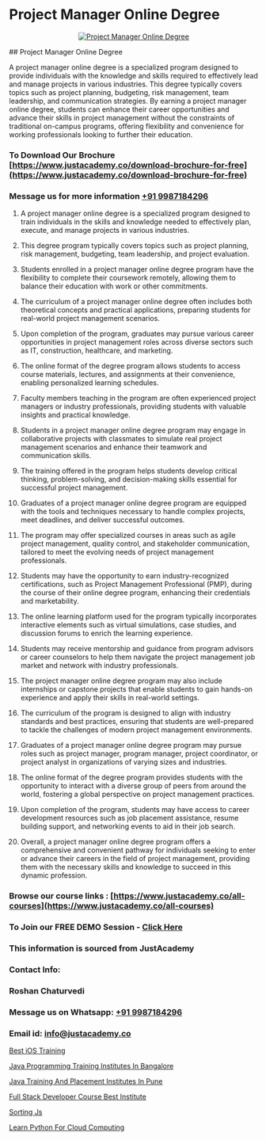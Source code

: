 # Project Manager Online Degree

<p align="center">
  <a href="https://justacademy.co/course-detail/pmp-certification-training">
    <img src="https://justacademy.co/storage2/course_image/1709713463_course_image.webp" alt="Project Manager Online Degree">
  </a>
</p>
## Project Manager Online Degree

A project manager online degree is a specialized program designed to provide individuals with the knowledge and skills required to effectively lead and manage projects in various industries. This degree typically covers topics such as project planning, budgeting, risk management, team leadership, and communication strategies. By earning a project manager online degree, students can enhance their career opportunities and advance their skills in project management without the constraints of traditional on-campus programs, offering flexibility and convenience for working professionals looking to further their education.
### To Download Our Brochure [https://www.justacademy.co/download-brochure-for-free](https://www.justacademy.co/download-brochure-for-free)
### Message us for more information [+91 9987184296](https://api.whatsapp.com/send?phone=919987184296)
1) A project manager online degree is a specialized program designed to train individuals in the skills and knowledge needed to effectively plan, execute, and manage projects in various industries.

2) This degree program typically covers topics such as project planning, risk management, budgeting, team leadership, and project evaluation.

3) Students enrolled in a project manager online degree program have the flexibility to complete their coursework remotely, allowing them to balance their education with work or other commitments.

4) The curriculum of a project manager online degree often includes both theoretical concepts and practical applications, preparing students for real-world project management scenarios.

5) Upon completion of the program, graduates may pursue various career opportunities in project management roles across diverse sectors such as IT, construction, healthcare, and marketing.

6) The online format of the degree program allows students to access course materials, lectures, and assignments at their convenience, enabling personalized learning schedules.

7) Faculty members teaching in the program are often experienced project managers or industry professionals, providing students with valuable insights and practical knowledge.

8) Students in a project manager online degree program may engage in collaborative projects with classmates to simulate real project management scenarios and enhance their teamwork and communication skills.

9) The training offered in the program helps students develop critical thinking, problem-solving, and decision-making skills essential for successful project management.

10) Graduates of a project manager online degree program are equipped with the tools and techniques necessary to handle complex projects, meet deadlines, and deliver successful outcomes.

11) The program may offer specialized courses in areas such as agile project management, quality control, and stakeholder communication, tailored to meet the evolving needs of project management professionals.

12) Students may have the opportunity to earn industry-recognized certifications, such as Project Management Professional (PMP), during the course of their online degree program, enhancing their credentials and marketability.

13) The online learning platform used for the program typically incorporates interactive elements such as virtual simulations, case studies, and discussion forums to enrich the learning experience.

14) Students may receive mentorship and guidance from program advisors or career counselors to help them navigate the project management job market and network with industry professionals.

15) The project manager online degree program may also include internships or capstone projects that enable students to gain hands-on experience and apply their skills in real-world settings.

16) The curriculum of the program is designed to align with industry standards and best practices, ensuring that students are well-prepared to tackle the challenges of modern project management environments.

17) Graduates of a project manager online degree program may pursue roles such as project manager, program manager, project coordinator, or project analyst in organizations of varying sizes and industries.

18) The online format of the degree program provides students with the opportunity to interact with a diverse group of peers from around the world, fostering a global perspective on project management practices.

19) Upon completion of the program, students may have access to career development resources such as job placement assistance, resume building support, and networking events to aid in their job search.

20) Overall, a project manager online degree program offers a comprehensive and convenient pathway for individuals seeking to enter or advance their careers in the field of project management, providing them with the necessary skills and knowledge to succeed in this dynamic profession.

### Browse our course links : [https://www.justacademy.co/all-courses](https://www.justacademy.co/all-courses) 
### To Join our FREE DEMO Session - [Click Here](https://www.justacademy.co/register-for-course-demo)


### This information is sourced from JustAcademy
### Contact Info:
### Roshan Chaturvedi
### Message us on Whatsapp: [+91 9987184296](https://api.whatsapp.com/send?phone=919987184296)
### Email id: [info@justacademy.co](mailto:info@justacademy.co)
                
[Best iOS Training](0)

[Java Programming Training Institutes In Bangalore](https://www.linkedin.com/pulse/java-programming-training-institutes-bangalore-fmgge?trackingId=LxWAo32VlLr9jv%2Fl0VcVSA%3D%3D&lipi=urn%3Ali%3Apage%3Ad_flagship3_company_admin%3BihWdGtFLSGiUoHftbcLC7g%3D%3D)

[Java Training And Placement Institutes In Pune](https://medium.com/@namusn/java-training-and-placement-institutes-in-pune-4685c8270be9)

[Full Stack Developer Course Best Institute](https://medium.com/@ranepooja/full-stack-developer-course-best-institute-359bda647fda)

[Sorting Js](https://justacademyin.github.io/justacademy/sorting-js)

[Learn Python For Cloud Computing](https://justacademyin.github.io/justacademy/learn-python-for-cloud-computing)

